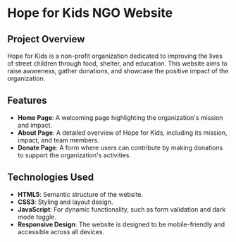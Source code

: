 # Hope for Kids NGO Website

## Project Overview
Hope for Kids is a non-profit organization dedicated to improving the lives of street children through food, shelter, and education. This website aims to raise awareness, gather donations, and showcase the positive impact of the organization.

## Features
- **Home Page**: A welcoming page highlighting the organization's mission and impact.
- **About Page**: A detailed overview of Hope for Kids, including its mission, impact, and team members.
- **Donate Page**: A form where users can contribute by making donations to support the organization's activities.

## Technologies Used
- **HTML5**: Semantic structure of the website.
- **CSS3**: Styling and layout design.
- **JavaScript**: For dynamic functionality, such as form validation and dark mode toggle.
- **Responsive Design**: The website is designed to be mobile-friendly and accessible across all devices.



